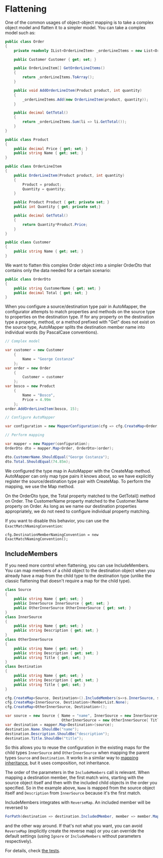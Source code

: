# Flattening

One of the common usages of object-object mapping is to take a complex object model and flatten it to a simpler model.  You can take a complex model such as:

```c#
public class Order
{
	private readonly IList<OrderLineItem> _orderLineItems = new List<OrderLineItem>();

	public Customer Customer { get; set; }

	public OrderLineItem[] GetOrderLineItems()
	{
		return _orderLineItems.ToArray();
	}

	public void AddOrderLineItem(Product product, int quantity)
	{
		_orderLineItems.Add(new OrderLineItem(product, quantity));
	}

	public decimal GetTotal()
	{
		return _orderLineItems.Sum(li => li.GetTotal());
	}
}

public class Product
{
	public decimal Price { get; set; }
	public string Name { get; set; }
}

public class OrderLineItem
{
	public OrderLineItem(Product product, int quantity)
	{
		Product = product;
		Quantity = quantity;
	}

	public Product Product { get; private set; }
	public int Quantity { get; private set;}

	public decimal GetTotal()
	{
		return Quantity*Product.Price;
	}
}

public class Customer
{
	public string Name { get; set; }
}
```

We want to flatten this complex Order object into a simpler OrderDto that contains only the data needed for a certain scenario:

```c#
public class OrderDto
{
	public string CustomerName { get; set; }
	public decimal Total { get; set; }
}
```

When you configure a source/destination type pair in AutoMapper, the configurator attempts to match properties and methods on the source type to properties on the destination type.  If for any property on the destination type a property, method, or a method prefixed with "Get" does not exist on the source type, AutoMapper splits the destination member name into individual words (by PascalCase conventions).

```c#
// Complex model

var customer = new Customer
	{
		Name = "George Costanza"
	};
var order = new Order
	{
		Customer = customer
	};
var bosco = new Product
	{
		Name = "Bosco",
		Price = 4.99m
	};
order.AddOrderLineItem(bosco, 15);

// Configure AutoMapper

var configuration = new MapperConfiguration(cfg => cfg.CreateMap<Order, OrderDto>());

// Perform mapping

var mapper = new Mapper(configuration);
OrderDto dto = mapper.Map<Order, OrderDto>(order);

dto.CustomerName.ShouldEqual("George Costanza");
dto.Total.ShouldEqual(74.85m);
```

We configured the type map in AutoMapper with the CreateMap method.  AutoMapper can only map type pairs it knows about, so we have explicitly register the source/destination type pair with CreateMap.  To perform the mapping, we use the Map method.

On the OrderDto type, the Total property matched to the GetTotal() method on Order.  The CustomerName property matched to the Customer.Name property on Order.  As long as we name our destination properties appropriately, we do not need to configure individual property matching.

If you want to disable this behavior, you can use the `ExactMatchNamingConvention`:
```
cfg.DestinationMemberNamingConvention = new ExactMatchNamingConvention();
```

## IncludeMembers

If you need more control when flattening, you can use IncludeMembers. You can map members of a child object to the destination object when you already have a map from the child type to the destination type (unlike the classic flattening that doesn't require a map for the child type).

```c#
class Source
{
    public string Name { get; set; }
    public InnerSource InnerSource { get; set; }
    public OtherInnerSource OtherInnerSource { get; set; }
}
class InnerSource
{
    public string Name { get; set; }
    public string Description { get; set; }
}
class OtherInnerSource
{
    public string Name { get; set; }
    public string Description { get; set; }
    public string Title { get; set; }
}
class Destination
{
    public string Name { get; set; }
    public string Description { get; set; }
    public string Title { get; set; }
}

cfg.CreateMap<Source, Destination>().IncludeMembers(s=>s.InnerSource, s=>s.OtherInnerSource);
cfg.CreateMap<InnerSource, Destination>(MemberList.None);
cfg.CreateMap<OtherInnerSource, Destination>();

var source = new Source { Name = "name", InnerSource = new InnerSource{ Description = "description" }, 
                          OtherInnerSource = new OtherInnerSource{ Title = "title" } };
var destination = mapper.Map<Destination>(source);
destination.Name.ShouldBe("name");
destination.Description.ShouldBe("description");
destination.Title.ShouldBe("title");
```
So this allows you to reuse the configuration in the existing maps for the child types `InnerSource` and `OtherInnerSource` when mapping the parent types `Source` and `Destination`. It works in a similar way to [mapping inheritance](Mapping-inheritance.html), but it uses composition, not inheritance.

The order of the parameters in the `IncludeMembers` call is relevant. When mapping a destination member, the first match wins, starting with the source object itself and then with the included child objects in the order you specified. So in the example above, `Name` is mapped from the source object itself and `Description` from `InnerSource` because it's the first match.

IncludeMembers integrates with `ReverseMap`. An included member will be reversed to 
```c#
ForPath(destination => destination.IncludedMember, member => member.MapFrom(source => source))
```
and the other way around. If that's not what you want, you can avoid `ReverseMap` (explicitly create the reverse map) or you can override the default settings (using `Ignore` or `IncludeMembers` without parameters respectively).

For details, check [the tests](https://github.com/AutoMapper/AutoMapper/blob/master/src/UnitTests/IMappingExpression/IncludeMembers.cs).
